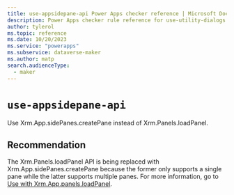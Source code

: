 ```yaml
---
title: use-appsidepane-api Power Apps checker reference | Microsoft Docs
description: Power Apps checker rule reference for use-utility-dialogs.
author: tylerol
ms.topic: reference
ms.date: 10/20/2023
ms.service: "powerapps"
ms.subservice: dataverse-maker
ms.author: matp
search.audienceType: 
  - maker
---
```

# `use-appsidepane-api`

Use Xrm.App.sidePanes.createPane instead of Xrm.Panels.loadPanel.

## Recommendation

The Xrm.Panels.loadPanel API is being replaced with Xrm.App.sidePanes.createPane because the former only supports a single pane while the latter supports multiple panes. For more information, go to [Use with Xrm.App.panels.loadPanel](/power-apps/developer/model-driven-apps/clientapi/create-app-side-panes#use-with-xrmapppanelsloadpanel).
